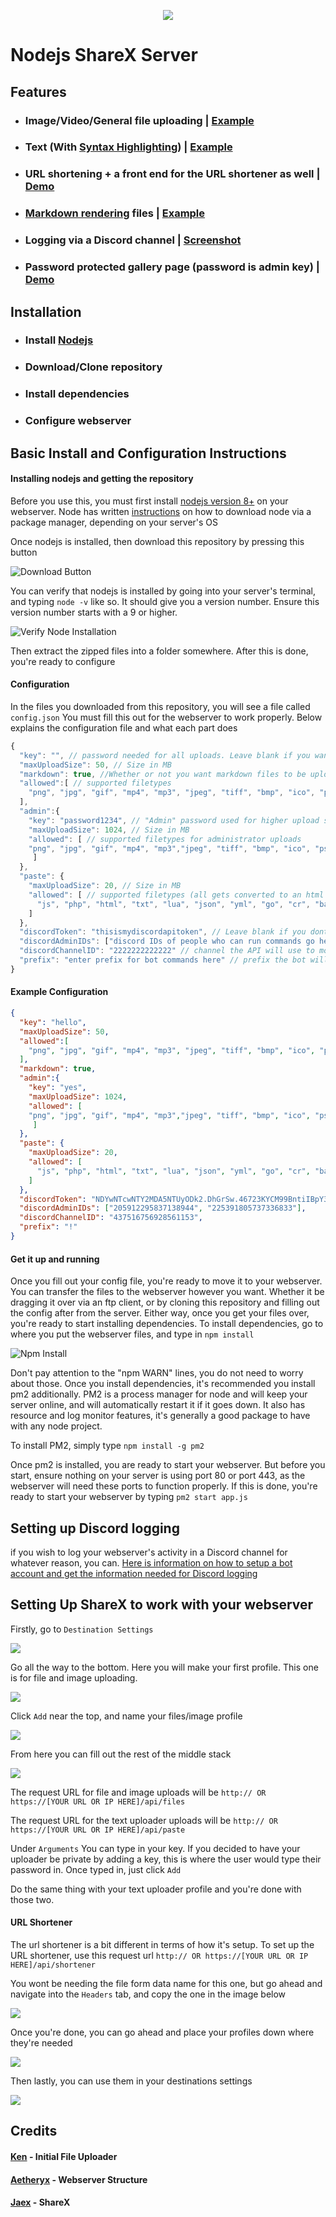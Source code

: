 <p align="center">
  <img src="https://qoilo.com/8yh8I9.gif">
</p>

# Nodejs ShareX Server
## Features

- ### Image/Video/General file uploading | [Example](https://qoilo.com/1nSwSV)
- ### Text (With [Syntax Highlighting](https://highlightjs.org/)) | [Example](https://qoilo.com/U8BA3)
- ### URL shortening + a front end for the URL shortener as well | [Demo](https://qoilo.com/short)
- ### [Markdown rendering](https://github.com/jonschlinkert/remarkable) files | [Example](https://qoilo.com/8Tecjl)
- ### Logging via a Discord channel | [Screenshot](http://qoilo.com/yxzfTn)
- ### Password protected gallery page (password is admin key) | [Demo](https://qoilo.com/gallery)

## Installation

- ### Install [Nodejs](https://nodejs.org/en/)
- ### Download/Clone repository
- ### Install dependencies
- ### Configure webserver

## Basic Install and Configuration Instructions
#### Installing nodejs and getting the repository
Before you use this, you must first install [nodejs version 8+](https://nodejs.org/) on your webserver. Node has written [instructions](https://nodejs.org/en/download/package-manager/) on how to download node via a package manager, depending on your server's OS

Once nodejs is installed, then download this repository by pressing this button

![Download Button](https://i.imgur.com/gTo8kUL.png)

You can verify that nodejs is installed by going into your server's terminal, and typing `node -v` like so. It should give you a version number. Ensure this version number starts with a 9 or higher.

![Verify Node Installation](https://i.imgur.com/N4bcry9.png)

Then extract the zipped files into a folder somewhere. After this is done, you're ready to configure

#### Configuration

In the files you downloaded from this repository, you will see a file called `config.json` 
You must fill this out for the webserver to work properly. Below explains the configuration file and what each part does

```js
{
  "key": "", // password needed for all uploads. Leave blank if you want this to be public
  "maxUploadSize": 50, // Size in MB
  "markdown": true, //Whether or not you want markdown files to be uploaded as raw markdown files, or to be rendered as html
  "allowed":[ // supported filetypes
    "png", "jpg", "gif", "mp4", "mp3", "jpeg", "tiff", "bmp", "ico", "psd", "eps", "raw", "cr2", "nef", "sr2", "orf", "svg", "wav", "webm", "aac", "flac", "ogg", "wma", "m4a", "gifv"
  ],
  "admin":{
    "key": "password1234", // "Admin" password used for higher upload sizes/more supported file types 
    "maxUploadSize": 1024, // Size in MB
    "allowed": [ // supported filetypes for administrator uploads
    "png", "jpg", "gif", "mp4", "mp3","jpeg", "tiff", "bmp", "ico", "psd", "eps", "raw", "cr2", "nef", "sr2", "orf", "svg", "wav", "webm", "aac", "flac", "ogg", "wma", "m4a", "gifv", "html"
     ]
  },
  "paste": {
    "maxUploadSize": 20, // Size in MB
    "allowed": [ // supported filetypes (all gets converted to an html document)
      "js", "php", "html", "txt", "lua", "json", "yml", "go", "cr", "bat", "css", "cs", "java", "py", "less", "c", "cpp", "ini", "pl", "sql", "rb"
    ]
  },
  "discordToken": "thisismydiscordapitoken", // Leave blank if you dont want to monitor uploads/shortened urls through Discord (https://discordapp.com/developers)
  "discordAdminIDs": ["discord IDs of people who can run commands go here", "Like this"], // IDs of people who are able to run commands with the bot
  "discordChannelID": "2222222222222" // channel the API will use to monitor (will send user IP addresses to this channel, along with what they uploaded, filezise, type of user (user/admin), and a link to their upload. For shortened URLS, it will show the URL they shortened)
  "prefix": "enter prefix for bot commands here" // prefix the bot will use
}
```
#### Example Configuration
```json
{
  "key": "hello",
  "maxUploadSize": 50,
  "allowed":[
    "png", "jpg", "gif", "mp4", "mp3", "jpeg", "tiff", "bmp", "ico", "psd", "eps", "raw", "cr2", "nef", "sr2", "orf", "svg", "wav", "webm", "aac", "flac", "ogg", "wma", "m4a", "gifv", "md"
  ],
  "markdown": true,
  "admin":{
    "key": "yes",
    "maxUploadSize": 1024,
    "allowed": [
    "png", "jpg", "gif", "mp4", "mp3","jpeg", "tiff", "bmp", "ico", "psd", "eps", "raw", "cr2", "nef", "sr2", "orf", "svg", "wav", "webm", "aac", "flac", "ogg", "wma", "m4a", "gifv", "html", "md"
     ]
  },
  "paste": {
    "maxUploadSize": 20,
    "allowed": [
      "js", "php", "html", "txt", "lua", "json", "yml", "go", "cr", "bat", "css", "cs", "java", "py", "less", "c", "cpp", "ini", "pl", "sql", "rb", "md"
    ]
  },
  "discordToken": "NDYwNTcwNTY2MDA5NTUyODk2.DhGrSw.46723KYCM99BntiIBpY3LhTPtpc",
  "discordAdminIDs": ["205912295837138944", "225391805737336833"],
  "discordChannelID": "437516756928561153",
  "prefix": "!"
}
```

#### Get it up and running
Once you fill out your config file, you're ready to move it to your webserver.
You can transfer the files to the webserver however you want. Whether it be dragging it over via an ftp client, or by cloning this repository and filling out the config after from the server. Either way, once you get your files over, you're ready to start installing dependencies.
To install dependencies, go to where you put the webserver files, and type in `npm install`

![Npm Install](https://i.imgur.com/B8y9mF5.png)

Don't pay attention to the "npm WARN" lines, you do not need to worry about those.
Once you install dependencies, it's recommended you install pm2 additionally. PM2 is a process manager for node and will keep your server online, and will automatically restart it if it goes down. It also has resource and log monitor features, it's generally a good package to have with any node project.

To install PM2, simply type `npm install -g pm2`

Once pm2 is installed, you are ready to start your webserver. But before you start, ensure nothing on your server is using port 80 or port 443, as the webserver will need these ports to function properly. 
If this is done, you're ready to start your webserver by typing `pm2 start app.js`
## Setting up Discord logging
if you wish to log your webserver's activity in a Discord channel for whatever reason, you can.
[Here is information on how to setup a bot account and get the information needed for Discord logging](https://github.com/reactiflux/discord-irc/wiki/Creating-a-discord-bot-&-getting-a-token)
## Setting Up ShareX to work with your webserver
Firstly, go to `Destination Settings`

![](https://i.imgur.com/EO6g5XA.png)

Go all the way to the bottom. Here you will make your first profile. This one is for file and image uploading.

![](https://i.imgur.com/BxNEtJq.png)

Click `Add` near the top, and name your files/image profile

![](https://i.imgur.com/DWKE8tR.png)

From here you can fill out the rest of the middle stack

![](https://i.imgur.com/AsOb6sT.png)

The request URL for file and image uploads will be `http:// OR https://[YOUR URL OR IP HERE]/api/files`

The request URL for the text uploader uploads will be `http:// OR https://[YOUR URL OR IP HERE]/api/paste`

Under `Arguments` You can type in your key. If you decided to have your uploader be private by adding a key, this is where the user would type their password in. Once typed in, just click `Add`

Do the same thing with your text uploader profile and you're done with those two.

#### URL Shortener
The url shortener is a bit different in terms of how it's setup.
To set up the URL shortener, use this request url `http:// OR https://[YOUR URL OR IP HERE]/api/shortener`

You wont be needing the file form data name for this one, but go ahead and navigate into the `Headers` tab, and copy the one in the image below

![](https://i.imgur.com/TlbWKJM.png)

Once you're done, you can go ahead and place your profiles down where they're needed

![](https://i.imgur.com/3rVXqmQ.png)

Then lastly, you can use them in your destinations settings

![](https://i.imgur.com/dp5EOWu.png)

## Credits
#### [Ken](https://github.com/NotWeeb) - Initial File Uploader
#### [Aetheryx](https://github.com/aetheryx) - Webserver Structure
#### [Jaex](https://github.com/Jaex) - ShareX

